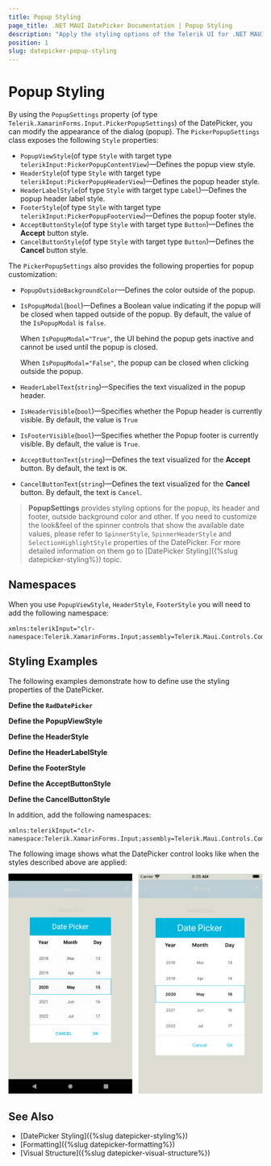 ```yaml
---
title: Popup Styling
page_title: .NET MAUI DatePicker Documentation | Popup Styling
description: "Apply the styling options of the Telerik UI for .NET MAUI DatePicker Popup."
position: 1
slug: datepicker-popup-styling
---
```


# Popup Styling

By using the `PopupSettings` property (of type `Telerik.XamarinForms.Input.PickerPopupSettings`) of the DatePicker, you can modify the appearance of the dialog (popup). The `PickerPopupSettings` class exposes the following `Style` properties:

* `PopupViewStyle`(of type `Style` with target type `telerikInput:PickerPopupContentView`)&mdash;Defines the popup view style.
* `HeaderStyle`(of type `Style` with target type `telerikInput:PickerPopupHeaderView`)&mdash;Defines the popup header style.
* `HeaderLabelStyle`(of type `Style` with target type `Label`)&mdash;Defines the popup header label style.
* `FooterStyle`(of type `Style` with target type `telerikInput:PickerPopupFooterView`)&mdash;Defines the popup footer style.
* `AcceptButtonStyle`(of type `Style` with target type `Button`)&mdash;Defines the **Accept** button style.
* `CancelButtonStyle`(of type `Style` with target type `Button`)&mdash;Defines the **Cancel** button style.


The `PickerPopupSettings` also provides the following properties for popup customization:


* `PopupOutsideBackgroundColor`&mdash;Defines the color outside of the popup.
* `IsPopupModal`(`bool`)&mdash;Defines a Boolean value indicating if the popup will be closed when tapped outside of the popup. By default, the value of the `IsPopupModal` is `false`.

	When `IsPopupModal="True"`, the UI behind the popup gets inactive and cannot be used until the popup is closed.

	When `IsPopupModal="False"`, the popup can be closed when clicking outside the popup. 	

* `HeaderLabelText`(`string`)&mdash;Specifies the text visualized in the popup header.
* `IsHeaderVisible`(`bool`)&mdash;Specifies whether the Popup header is currently visible. By default, the value is `True`
* `IsFooterVisible`(`bool`)&mdash;Specifies whether the Popup footer is currently visible. By default, the value is `True`.
* `AcceptButtonText`(`string`)&mdash;Defines the text visualized for the **Accept** button. By default, the text is `OK`.
* `CancelButtonText`(`string`)&mdash;Defines the text visualized for the **Cancel** button. By default, the text is `Cancel`.

> __PopupSettings__ provides styling options for the popup, its header and footer, outside background color and other. If you need to customize the look&feel of the spinner controls that show the available date values, please refer to `SpinnerStyle`, `SpinnerHeaderStyle` and `SelectionHighlightStyle` properties of the DatePicker. For more detailed information on them go to [DatePicker Styling]({%slug datepicker-styling%}) topic.

## Namespaces

When you use `PopupViewStyle`, `HeaderStyle`, `FooterStyle` you will need to add the following namespace:

```XAML
xmlns:telerikInput="clr-namespace:Telerik.XamarinForms.Input;assembly=Telerik.Maui.Controls.Compatibility"
```

## Styling Examples

The following examples demonstrate how to define use the styling properties of the DatePicker.

**Define the `RadDatePicker`**

<snippet id='datepicker-popup-style' />

**Define the PopupViewStyle**

<snippet id='datepicker-style-popupview-style' />

**Define the HeaderStyle**

<snippet id='datepicker-style-header-style' />

**Define the HeaderLabelStyle**

<snippet id='datepicker-style-header-label-style' />

**Define the FooterStyle**

<snippet id='datepicker-style-footer-style' />

**Define the AcceptButtonStyle**

<snippet id='datepicker-style-accept-button-style' />

**Define the CancelButtonStyle**

<snippet id='datepicker-style-cancel-button-style' />


In addition, add the following namespaces:

 ```XAML
xmlns:telerikInput="clr-namespace:Telerik.XamarinForms.Input;assembly=Telerik.Maui.Controls.Compatibility"
 ```

The following image shows what the DatePicker control looks like when the styles described above are applied:

![DatePicker](../images/datepicker_style.png)

## See Also

- [DatePicker Styling]({%slug datepicker-styling%})
- [Formatting]({%slug datepicker-formatting%})
- [Visual Structure]({%slug datepicker-visual-structure%})
